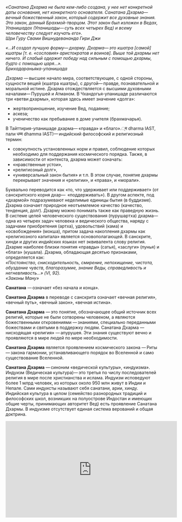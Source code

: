 _«Санатана Дхарма не была кем-либо создана, у нее нет конкретной даты основания, нет конкретного основателя. Санатана Дхарма— ​вечный божественный закон, который содержит все духовные знания. Это закон, данный Брахмой-творцом. Этот закон был изложен в Ведах, Упанишадах (Упанишады— ​суть всех четырех Вед) и всему человечеству следует изучать его»._   
*Шри Гуру Свами Вишнудевананда Гири Джи*

_«…И создал лучшую форму— ​дхарму. Дхарма— ​это кшатра [самой] кшатры [т. е. «сословия» аристократов и воинов]. Выше той дхармы нет ничего. И слабый одержит победу над сильным с помощью дхармы, будто с помощью царя…»._  
*Брихадараньяка-упанишада*

*Дхарма* — ​высшее начало мира, соответствующее, с одной стороны, сущности вещей (кшатра кшатры), с другой— ​правде, познавательной и моральной истине. Дхарма отождествляется с высшими духовными началами— ​Пурушей и Атманом. В Чхандогья-упанишаде различаются три «ветви дхармы», которая здесь имеет значение «долга»:  
* жертвоприношение, изучение Вед, подаяние;   
* аскеза;  
* ученичество как пребывание в доме учителя (брахмачарья). 

В Тайттирия-упанишаде дхарма— ​«правда» и «благо».्म dharma IAST, пали धम्म dhamma IAST)— ​индийский философский и религиозный термин:   
* совокупность установленных норм и правил, соблюдение которых необходимо для поддержания космического порядка. Также, в зависимости от контекста, дхарма может означать:
* «нравственные устои»,  
* «религиозный долг»,  
* «универсальный закон бытия» и т.п. В этом случае, понятие дхармы перекрывает значения и «религии», и «права», и «морали».  

Буквально переводится как «то, что удерживает или поддерживает» (от санскритского корня дхар—  «поддерживать»). В другом аспекте, под «дхармой» подразумевают неделимые единицы бытия (в буддизме). Дхарма означает природное неотъемлемое качество (качество, тенденция, долг). Дхарму можно понимать также как праведную жизнь. В системе целей человеческого существования (пурушартха) дхарма— ​одна из четырех задач человека и ведического общества, наряду с задачами приобретения (артха), удовольствий (кама) и «освобождения» (мокша), притом задача накопления дхармы как «религиозного капитала» является основополагающей. В санскрите, хинди и других индийских языках нет эквивалента слову религия. 
 Дхарме наиболее близки понятия «правды» (сатья), «заслуги» (пунья) и «блага» (кушала). Дхарма, обладающая десятью признаками, определяется как:  
_«Постоянство, снисходительность, смирение, непохищение, чистота, обуздание чувств, благоразумие, знание Веды, справедливость и негневливость...» (VI, 92)._  
_«Законы Ману»_ 

**Санатана** — ​означает «без начала и конца».

**Санатана Дхарма** в переводе с санскрита означает «вечная религия», «вечный путь», «вечный закон», «вечная истина».

**Санатана Дхарма** — ​это понятие, обозначающее общий источник всех религий, которые не были сотворены человеком, а являются божественными откровениями — ​знаниями, специально переданными божествами и святыми в поддержку людям. Санатана Дхарма — ​нисходящая «религия» — ​апурушея. Эти знания существуют вечно и проявляются в мире людей по мере необходимости.

**Санатана Дхарма** является проявлением космического закона — ​Риты — ​закона гармонии, устанавливающего порядок во Вселенной и само существование Вселенной.

**Санатана Дхарма** — ​синоним «ведической культуры», «индуизма». Индуизм (Ведическая культура)— ​это третья по числу последователей религия в мире после христианства и ислама. Индуизм исповедуют более 1 млрд человек, из которых около 950 млн живут в Индии и Непале. Сами индуисты называют себя санатани, арии, хинду. Индийская культура в целом (семейство разнородных традиций и философских школ, возникших на полуострове Индостан и имеющих общие черты, принимающих авторитет Вед) есть проявление Санатана Дхармы. В индуизме отсутствует единая система верований и общая доктрина.

 <iframe width="560" height="315" src="https://www.youtube.com/embed/sfFKxDB-uQk" frameborder="0" allow="autoplay; encrypted-media" allowfullscreen></iframe>
